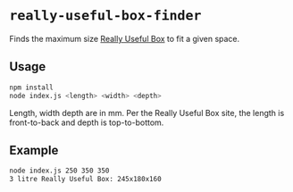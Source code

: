 # `really-useful-box-finder`

Finds the maximum size [Really Useful Box](https://www.reallyusefulproducts.co.uk/uk/html/boxdetails.php) to fit a given space.

## Usage

```sh
npm install
node index.js <length> <width> <depth>
```

Length, width depth are in mm. Per the Really Useful Box site, the length is
front-to-back and depth is top-to-bottom.

## Example

```sh
node index.js 250 350 350
3 litre Really Useful Box: 245x180x160
```

